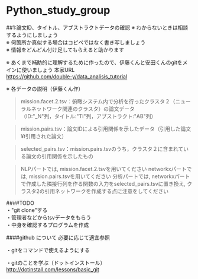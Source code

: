 # Python_study_group

##1:論文ID、タイトル、アブストラクトデータの確認
※ わからないときは相談するようにしましょう  
※ 何箇所か真似する場合はコピペではなく書き写しましょう  
※ 情報をどんどん付け足してもらえると助かります


※ あくまで補助的に理解するために作ったので、伊藤くんと安田くんのgitをメインに使いましょう
本家URL  
<https://github.com/double-y/data_analisis_tutorial>


※ 各データの説明（伊藤くん作）  
>mission.facet.2.tsv：俯瞰システム内で分析を行ったクラスタ２（ニューラルネットワーク関連のクラスタ）の論文データ  
>（ID:"\_N"列，タイトル:"TI"列，アブストラクト:"AB"列）  

>mission.pairs.tsv：論文IDによる引用関係を示したデータ（引用した論文¥t引用された論文）

>selected\_pairs.tsv：mission.pairs.tsvのうち，クラスタ２に含まれている論文の引用関係を示したもの

>NLPパートでは, mission.facet.2.tsvを用いてください
>networkxパートでは, mission.pairs.tsvを用いてください
>分析パートでは, networkxパートで作成した隣接行列を作る関数の入力をselected\_pairs.tsvに置き換え, クラスタ2の引用ネットワークを作成する点に注意をしてください




####TODO  
・"git clone"する  
・管理者などからtsvデータをもらう  
・中身を確認するプログラムを作成  


####github について
必要に応じて適宜参照  

・gitをコマンドで使えるようにする  
  

・gitのことを学ぶ（ドットインストール）  
<http://dotinstall.com/lessons/basic_git>



